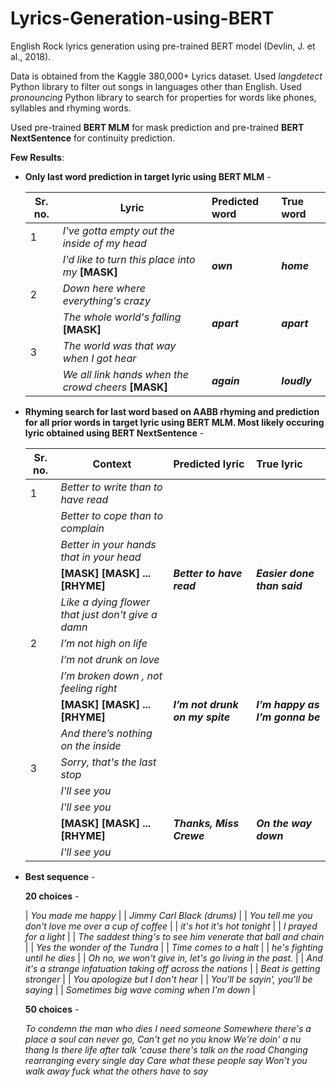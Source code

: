 # Lyrics-Generation-using-BERT

English Rock lyrics generation using pre-trained BERT model (Devlin, J. et al., 2018). 

Data is obtained from the Kaggle 380,000+ Lyrics dataset. Used *langdetect* Python library to filter out songs in languages other than English. Used *pronouncing* Python library to search for properties for words like phones, syllables and rhyming words.

Used pre-trained **BERT MLM** for mask prediction and pre-trained **BERT NextSentence** for continuity prediction.

**Few Results**:
* **Only last word prediction in target lyric using BERT MLM** -

  | Sr. no.   | Lyric        | Predicted word           | True word  |
  |---------- | ------------- |:-------------|:-----|
  | 1         | *I've gotta empty out the inside of my head*
  |           | *I'd like to turn this place into my* **[MASK]**  | **_own_** | **_home_** |
  | 2         | *Down here where everything's crazy*
  |           | *The whole world's falling* **[MASK]**  | **_apart_** | **_apart_** |
  | 3         | *The world was that way when I got hear*
  |           | *We all link hands when the crowd cheers* **[MASK]** | **_again_**  | **_loudly_** |
  
* **Rhyming search for last word based on AABB rhyming and prediction for all prior words in target lyric using BERT MLM. Most likely occuring lyric obtained using BERT NextSentence** -

  | Sr. no.   | Context        | Predicted lyric           | True lyric  | 
  |---------- | ------------- |:-------------|:-----|
  | 1         | _Better to write than to have read_
  |           | _Better to cope than to complain_
  |           | _Better in your hands that in your head_
  |           | **[MASK] [MASK] ... [RHYME]** | **_Better to have read_** | **_Easier done than said_** |
  |           | _Like a dying flower that just don't give a damn_
  | 2        | _I’m not high on life_
  |           | _I’m not drunk on love_
  |           |_I’m broken down , not feeling right_
  |           | **[MASK] [MASK] ... [RHYME]** | **_I’m not drunk on my spite_** | **_I’m happy as I’m gonna be_** |
  |           | _And there’s nothing on the inside_ 
  | 3        | _Sorry, that's the last stop_
  |           | _I'll see you_
  |           |_I'll see you_
  |           | **[MASK] [MASK] ... [RHYME]** | **_Thanks, Miss Crewe_** |  **_On the way down_** |
  |           | _I'll see you_
  
* **Best sequence** -

  **20 choices** -
  
  | _You made me happy_ |
  | _Jimmy Carl Black (drums)_ |
  | _You tell me you don't love me over a cup of coffee_ |
  | _it's hot it's hot tonight_ |
  | _I prayed for a light_ |
  | _The saddest thing's to see him venerate that ball and chain_ |
  | _Yes the wonder of the Tundra_ |
  | _Time comes to a halt_ |
  | _he's fighting until he dies_ |
  | _Oh no, we won't give in, let's go living in the past._ |
  | _And it's a strange infatuation taking off across the nations_ |
  | _Beat is getting stronger_ |
  | _You apologize but I don't hear_ |
  | _You'll be sayin', you'll be saying_ |
  | _Sometimes big wave coming when I'm down_ |
  
  **50 choices** -
  
  _To condemn the man who dies_
  _I need someone_
  _Somewhere there's a place a soul can never go,_
  _Can't get no you know_
  _We're doin' a nu thang_
  _Is there life after talk 'cause there's talk on the road_
  _Changing rearranging every single day_
  _Care what these people say_
  _Won't you walk away_
  _fuck what the others have to say_

  
